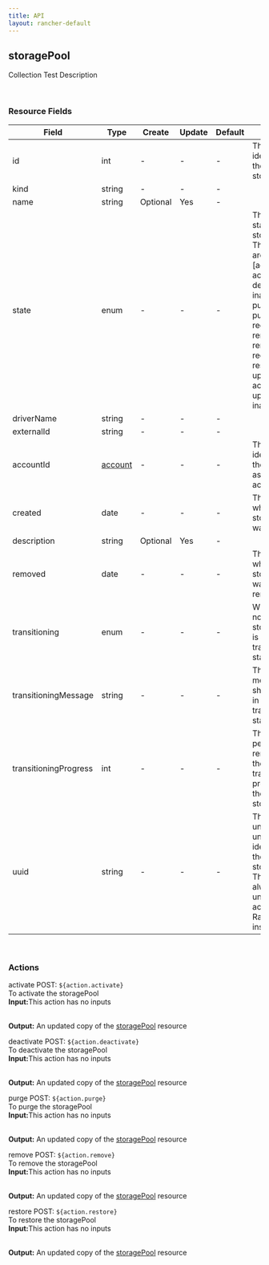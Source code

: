 ```yaml
---
title: API
layout: rancher-default
---
```


## storagePool

Collection Test Description

​
### Resource Fields

Field | Type | Create | Update | Default | Notes
---|---|---|---|---|---
id | int | - | - | - | The unique identifier for the storagePool
kind | string | - | - | - | 
name | string | Optional | Yes | - | 
state | enum | - | - | - | The current state of the storagePool. The options are [activating, active, deactivating, inactive, purged, purging, registering, removed, removing, requested, restoring, updating-active, updating-inactive].
driverName | string | - | - | - | 
externalId | string | - | - | - | 
accountId | [account]({{site.baseurl}}/rancher/api/account/) | - | - | - | The unique identifier for the associated account
created | date | - | - | - | The date of when the storagePool was created.
description | string | Optional | Yes | - | 
removed | date | - | - | - | The date of when the storagePool was removed
transitioning | enum | - | - | - | Whether or not the storagePool is in a transitioning state
transitioningMessage | string | - | - | - | The message to show while in a transitioning state
transitioningProgress | int | - | - | - | The percentage remaining in the transitioning process of the storagePool
uuid | string | - | - | - | The universally unique identifier for the storagePool. This will always be unique across Rancher installations.












​
### Actions

<span class="action">
<span class="header">
activate
<span class="headerright">POST:  <code>${action.activate}</code></span>
</span>
<div class="action-contents">
To activate the storagePool
<br>

<span class="input">
<strong>Input:</strong>This action has no inputs
<br>

<br>
</span>

<span class="output"><strong>Output:</strong> An updated copy of the <a href="/rancher/api/storagePool/">storagePool</a> resource
</span>
</div>
</span>
</span>
</span>

<span class="action">
<span class="header">
deactivate
<span class="headerright">POST:  <code>${action.deactivate}</code></span>
</span>
<div class="action-contents">
To deactivate the storagePool
<br>

<span class="input">
<strong>Input:</strong>This action has no inputs
<br>

<br>
</span>

<span class="output"><strong>Output:</strong> An updated copy of the <a href="/rancher/api/storagePool/">storagePool</a> resource
</span>
</div>
</span>
</span>
</span>

<span class="action">
<span class="header">
purge
<span class="headerright">POST:  <code>${action.purge}</code></span>
</span>
<div class="action-contents">
To purge the storagePool
<br>

<span class="input">
<strong>Input:</strong>This action has no inputs
<br>

<br>
</span>

<span class="output"><strong>Output:</strong> An updated copy of the <a href="/rancher/api/storagePool/">storagePool</a> resource
</span>
</div>
</span>
</span>
</span>

<span class="action">
<span class="header">
remove
<span class="headerright">POST:  <code>${action.remove}</code></span>
</span>
<div class="action-contents">
To remove the storagePool
<br>

<span class="input">
<strong>Input:</strong>This action has no inputs
<br>

<br>
</span>

<span class="output"><strong>Output:</strong> An updated copy of the <a href="/rancher/api/storagePool/">storagePool</a> resource
</span>
</div>
</span>
</span>
</span>

<span class="action">
<span class="header">
restore
<span class="headerright">POST:  <code>${action.restore}</code></span>
</span>
<div class="action-contents">
To restore the storagePool
<br>

<span class="input">
<strong>Input:</strong>This action has no inputs
<br>

<br>
</span>

<span class="output"><strong>Output:</strong> An updated copy of the <a href="/rancher/api/storagePool/">storagePool</a> resource
</span>
</div>
</span>
</span>
</span>

